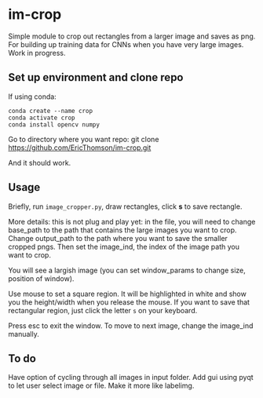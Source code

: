 # im-crop
Simple module to crop out rectangles from a larger image and saves as png. For building up
training data for CNNs when you have very large images. Work in progress.

## Set up environment and clone repo
If using conda:

    conda create --name crop
    conda activate crop
    conda install opencv numpy

Go to directory where you want repo:
    git clone https://github.com/EricThomson/im-crop.git

And it should work.

## Usage
Briefly, run `image_cropper.py`, draw rectangles, click **s** to save rectangle.

More details: this is not plug and play yet: in the file, you will need to change base_path
to the path that contains the large images you want to crop. Change output_path to the
path where you want to save the smaller cropped pngs. Then set the image_ind, the index
of the image path you want to crop.

You will see a largish image (you can set window_params to change size, position of window).

Use mouse to set a square region. It will be highlighted in white and show you the height/width
when you release the mouse. If you want to save that rectangular region, just click the letter
`s` on your keyboard.

Press esc to exit the window. To move to next image, change the image_ind manually.

## To do
Have option of cycling through all images in input folder.
Add gui using pyqt to let user select image or file. Make it more like labelimg.
